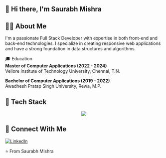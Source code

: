 ## 👋 Hi there, I'm Saurabh Mishra
<!--
**** is a ✨ _special_ ✨ repository because its `README.md` (this file) appears on your GitHub profile.
-->
## 👨‍💻 About Me

I'm a passionate Full Stack Developer with expertise in both front-end and back-end technologies. I specialize in creating responsive web applications and have a strong foundation in data structures and algorithms.

🎓 Education  <br/>
**Master of Computer Applications (2022 - 2024)**  
Vellore Institute of Technology University, Chennai, T.N.

**Bachelor of Computer Applications (2019 - 2022)**  
Awadhesh Pratap Singh University, Rewa, M.P.

## 🚀 Tech Stack

<p align="center">
  <a href="https://skillicons.dev">
    <img src="https://skillicons.dev/icons?i=js,html,css,bootstrap,jquery,nodejs,php,react,mongodb,mysql,aws,c,cpp,python,java,selenium,github" />
  </a>
</p>

## 🤝 Connect With Me
<a href="https://www.linkedin.com/in/vsaurabhmishra/">
  <img src="https://img.shields.io/badge/LinkedIn-%230077B5?style=for-the-badge&logo=linkedin&logoColor=white" alt="LinkedIn"/>
</a>

⭐️ From Saurabh Mishra

